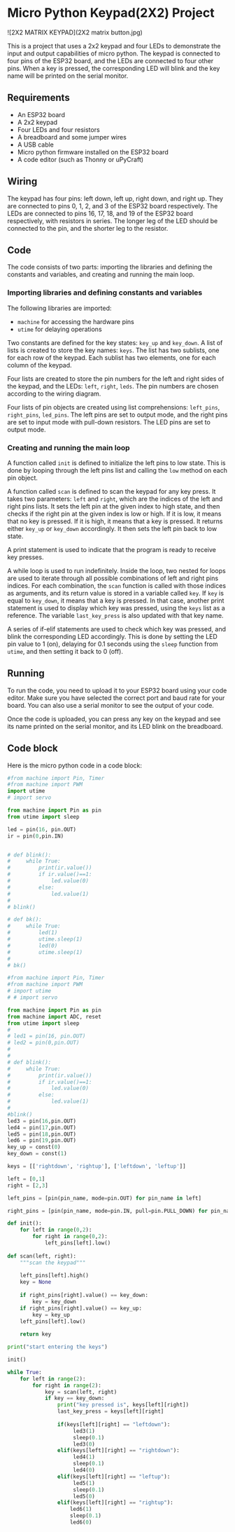 # Micro Python Keypad(2X2) Project

![2X2 MATRIX KEYPAD](2X2 matrix button.jpg)

This is a project that uses a 2x2 keypad and four LEDs to demonstrate the input and output capabilities of micro python. The keypad is connected to four pins of the ESP32 board, and the LEDs are connected to four other pins. When a key is pressed, the corresponding LED will blink and the key name will be printed on the serial monitor.

## Requirements

- An ESP32 board
- A 2x2 keypad
- Four LEDs and four resistors
- A breadboard and some jumper wires
- A USB cable
- Micro python firmware installed on the ESP32 board
- A code editor (such as Thonny or uPyCraft)

## Wiring

The keypad has four pins: left down, left up, right down, and right up. They are connected to pins 0, 1, 2, and 3 of the ESP32 board respectively. The LEDs are connected to pins 16, 17, 18, and 19 of the ESP32 board respectively, with resistors in series. The longer leg of the LED should be connected to the pin, and the shorter leg to the resistor.

## Code

The code consists of two parts: importing the libraries and defining the constants and variables, and creating and running the main loop.

### Importing libraries and defining constants and variables

The following libraries are imported:

- `machine` for accessing the hardware pins
- `utime` for delaying operations

Two constants are defined for the key states: `key_up` and `key_down`. A list of lists is created to store the key names: `keys`. The list has two sublists, one for each row of the keypad. Each sublist has two elements, one for each column of the keypad.

Four lists are created to store the pin numbers for the left and right sides of the keypad, and the LEDs: `left`, `right`, `leds`. The pin numbers are chosen according to the wiring diagram.

Four lists of pin objects are created using list comprehensions: `left_pins`, `right_pins`, `led_pins`. The left pins are set to output mode, and the right pins are set to input mode with pull-down resistors. The LED pins are set to output mode.

### Creating and running the main loop

A function called `init` is defined to initialize the left pins to low state. This is done by looping through the left pins list and calling the `low` method on each pin object.

A function called `scan` is defined to scan the keypad for any key press. It takes two parameters: `left` and `right`, which are the indices of the left and right pins lists. It sets the left pin at the given index to high state, and then checks if the right pin at the given index is low or high. If it is low, it means that no key is pressed. If it is high, it means that a key is pressed. It returns either `key_up` or `key_down` accordingly. It then sets the left pin back to low state.

A print statement is used to indicate that the program is ready to receive key presses.

A while loop is used to run indefinitely. Inside the loop, two nested for loops are used to iterate through all possible combinations of left and right pins indices. For each combination, the `scan` function is called with those indices as arguments, and its return value is stored in a variable called `key`. If `key` is equal to `key_down`, it means that a key is pressed. In that case, another print statement is used to display which key was pressed, using the `keys` list as a reference. The variable `last_key_press` is also updated with that key name.

A series of if-elif statements are used to check which key was pressed, and blink the corresponding LED accordingly. This is done by setting the LED pin value to 1 (on), delaying for 0.1 seconds using the `sleep` function from `utime`, and then setting it back to 0 (off).

## Running

To run the code, you need to upload it to your ESP32 board using your code editor. Make sure you have selected the correct port and baud rate for your board. You can also use a serial monitor to see the output of your code.

Once the code is uploaded, you can press any key on the keypad and see its name printed on the serial monitor, and its LED blink on the breadboard.

## Code block

Here is the micro python code in a code block:

```python
#from machine import Pin, Timer
#from machine import PWM
import utime
# import servo 

from machine import Pin as pin
from utime import sleep

led = pin(16, pin.OUT)
ir = pin(0,pin.IN)


# def blink():
#     while True:
#         print(ir.value())
#         if ir.value()==1:
#             led.value(0)
#         else:
#             led.value(1)
# 
# blink()

# def bk():
#     while True:
#         led(1)
#         utime.sleep(1)
#         led(0)
#         utime.sleep(1)
#         
# bk()

#from machine import Pin, Timer
#from machine import PWM
# import utime
# # import servo 

from machine import Pin as pin
from machine import ADC, reset
from utime import sleep
# 
# led1 = pin(16, pin.OUT)
# led2 = pin(0,pin.OUT)
# 
# 
# def blink():
#     while True:
#         print(ir.value())
#         if ir.value()==1:
#             led.value(0)
#         else:
#             led.value(1)
# 
#blink()
led3 = pin(16,pin.OUT)
led4 = pin(17,pin.OUT)
led5 = pin(18,pin.OUT)
led6 = pin(19,pin.OUT)
key_up = const(0)
key_down = const(1)

keys = [['rightdown', 'rightup'], ['leftdown', 'leftup']]

left = [0,1]
right = [2,3]

left_pins = [pin(pin_name, mode=pin.OUT) for pin_name in left]

right_pins = [pin(pin_name, mode=pin.IN, pull=pin.PULL_DOWN) for pin_name in right]

def init():
    for left in range(0,2):
        for right in range(0,2):
            left_pins[left].low()
            
def scan(left, right):
    """scan the keypad"""
    
    left_pins[left].high()
    key = None
    
    if right_pins[right].value() == key_down:
        key = key_down
    if right_pins[right].value() == key_up:
        key = key_up
    left_pins[left].low()
    
    return key

print("start entering the keys")

init()

while True:
    for left in range(2):
        for right in range(2):
            key = scan(left, right)
            if key == key_down:
                print("key pressed is", keys[left][right])
                last_key_press = keys[left][right]
                
                if(keys[left][right] == "leftdown"):
                     led3(1)
                     sleep(0.1)
                     led3(0)
                elif(keys[left][right] == "rightdown"):
                     led4(1)
                     sleep(0.1)
                     led4(0)
                elif(keys[left][right] == "leftup"):
                     led5(1)
                     sleep(0.1)
                     led5(0)
                elif(keys[left][right] == "rightup"):
                    led6(1) 
                    sleep(0.1)
                    led6(0)

```

